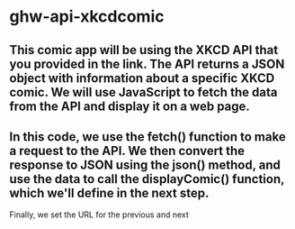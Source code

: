# ghw-api-xkcdcomic

## This comic app will be using the XKCD API that you provided in the link. The API returns a JSON object with information about a specific XKCD comic. We will use JavaScript to fetch the data from the API and display it on a web page.

## In this code, we use the fetch() function to make a request to the API. We then convert the response to JSON using the json() method, and use the data to call the displayComic() function, which we'll define in the next step.
Finally, we set the URL for the previous and next